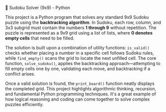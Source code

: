  🧩 Sudoku Solver (9x9) - Python

This project is a Python program that solves any standard 9x9 Sudoku puzzle using the **backtracking algorithm**. In Sudoku, each row, column, and 3x3 subgrid must contain the numbers **1 through 9** without repetition. The puzzle is represented as a 9x9 grid using a list of lists, where **0 denotes empty cells** that need to be filled.

The solution is built upon a combination of utility functions: `is_valid()` checks whether placing a number in a specific cell follows Sudoku rules, while `find_empty()` scans the grid to locate the next unfilled cell. The core function, `solve_sudoku()`, applies the backtracking approach—attempting to fill empty cells one by one, validating each move, and backtracking if a conflict arises.

Once a valid solution is found, the `print_board()` function neatly displays the completed grid. This project highlights algorithmic thinking, recursion, and fundamental Python programming techniques. It's a great example of how logical reasoning and coding can come together to solve complex puzzles efficiently.

